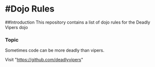 #Dojo Rules
==========

##Introduction
This repository contains a list of dojo rules for the Deadly Vipers dojo

### Topic

Sometimes code can be more deadly than vipers.

Visit "https://github.com/deadlyvipers"

